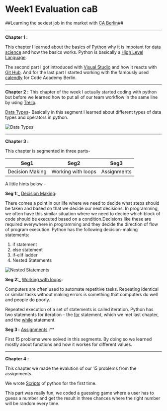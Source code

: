 # Week1 Evaluation caB #
##Learning the sexiest job in the market with [CA Berlin](https://www.codeacademyberlin.com/)## 

---
**Chapter 1 :**

This chapter I learned about the basics of [Python](https://en.wikipedia.org/wiki/Python_(programming_language)) why it is impotant for [data science](https://de.wikipedia.org/wiki/Data_Science) and how the basics works. Python is basically a [High Level Language](https://en.wikipedia.org/wiki/High-level_programming_language). 


The second part I got introduced with [Visual Studio](https://code.visualstudio.com/docs/setup/setup-overview) and how it reacts with [Git Hub](https://github.com/CodeAcademyBerlin/content). And for the last part I started working with the famously used [calendly](https://calendly.com/jost_cab/meetin) for Code Academy Berlin. 


---
**Chapter 2 :**
This chapter of the week I actually started coding with python but before we learned how to put all of our team workflow in the same line by using [Trello](https://trello.com/en). 

[Data Types](https://dsft.code-data-ai.com/data-types-python/)- Basically in this segment I learned about different types of data types and operators in python.



![Data Types](https://dsft.code-data-ai.com/wp-content/uploads/2019/12/data_types.jpg) 



---
**Chapter 3 :**

This chapter is segmented in three parts- 

|Seg1|Seg2|Seg3|
|---|---|---|
|Decision Making|Working with loops|Assignments

A little hints below - 

**Seg 1:_**
[Decision Making](https://techvidvan.com/tutorials/decision-making-in-python/)**:**

There comes a point in our life where we need to decide what steps should be taken and based on that we decide our next decisions. In programming, we often have this similar situation where we need to decide which block of code should be executed based on a condition.Decisions like these are required everywhere in programming and they decide the direction of flow of program execution. Python has the following decision-making statements:

1. if statement
2. else statement 
3. if-elif ladder
4. Nested Statements


![Nested Statements](https://techvidvan.com/tutorials/wp-content/uploads/sites/2/2019/12/Python-nested-if-statement.jpg)


**Seg 2:_**
[Working with loops](https://www.openbookproject.net/books/bpp4awd/ch04.html)**:**


Computers are often used to automate repetitive tasks. Repeating identical or similar tasks without making errors is something that computers do well and people do poorly.

Repeated execution of a set of statements is called iteration. Python has two statements for iteration – the [for](https://www.w3schools.com/python/python_for_loops.asp) statement, which we met last chapter, and the [while](https://www.w3schools.com/python/python_while_loops.asp) statement.


**Seg 3 :**
[Assignments](https://dsft.code-data-ai.com/python-workshops/) :** 

First 15 problems were solved in this segments. By doing so we learned mostly about functions and how it workes for different values.  


---

**Chapter 4 :**

This chapter we made the evalution of our 15 problems from the assignments. 

We wrote [Scripts](https://linuxhint.com/python_scripts_beginners_guide/) of python for the first time.

This part was really fun, we coded a guessing game where a user has to guess a number and get the result in three chances where the right number will be random every time.  